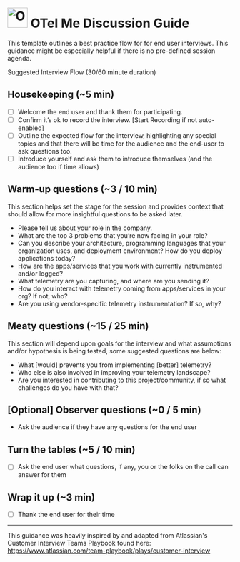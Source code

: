 # <img src="https://opentelemetry.io/img/logos/opentelemetry-logo-nav.png" alt="OpenTelemetry Icon" width="45" height=""> OTel Me Discussion Guide
 
 This template outlines a best practice flow for for end user interviews. This guidance might be especially helpful if there is no pre-defined session agenda.
 
Suggested Interview Flow (30/60 minute duration)

## Housekeeping (~5 min)
- [ ] Welcome the end user and thank them for participating.
- [ ] Confirm it’s ok to record the interview. [Start Recording if not auto-enabled]
- [ ] Outline the expected flow for the interview, highlighting any special topics and that there will be time for the audience and the end-user to ask questions too.
- [ ] Introduce yourself and ask them to introduce themselves (and the audience too if time allows)
 
## Warm-up questions (~3 / 10 min)
This section helps set the stage for the session and provides context that should allow for more insightful questions to be asked later.
- Please tell us about your role in the company.
- What are the top 3 problems that you’re now facing in your role?
- Can you describe your architecture, programming languages that your organization uses, and deployment environment? How do you deploy applications today?
- How are the apps/services that you work with currently instrumented and/or logged?
- What telemetry are you capturing, and where are you sending it?
- How do you interact with telemetry coming from apps/services in your org? If not, who?
- Are you using vendor-specific telemetry instrumentation? If so, why?

## Meaty questions (~15 / 25 min) 
This section will depend upon goals for the interview and what assumptions and/or hypothesis is being tested, some suggested questions are below:
- What [would] prevents you from implementing [better] telemetry?
- Who else is also involved in improving your telemetry landscape?
- Are you interested in contributing to this project/community, if so what challenges do you have with that?

## [Optional] Observer questions (~0 / 5 min)
- Ask the audience if they have any questions for the end user

## Turn the tables (~5 / 10 min)
- [ ] Ask the end user what questions, if any, you or the folks on the call can answer for them 

## Wrap it up (~3 min)
- [ ] Thank the end user for their time 
 
   

---- 
This guidance was heavily inspired by and adapted from Atlassian's Customer Interview Teams Playbook found here: https://www.atlassian.com/team-playbook/plays/customer-interview